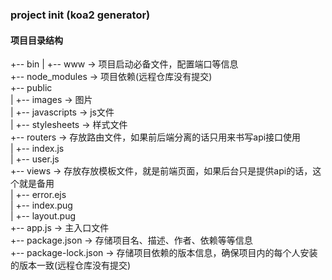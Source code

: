 ### project init (koa2 generator)

#### 项目目录结构
+-- bin
|   +-- www  ->  项目启动必备文件，配置端口等信息  
+-- node_modules  ->  项目依赖(远程仓库没有提交)  
+-- public  
|   +-- images  ->  图片  
|   +-- javascripts  ->  js文件  
|   +-- stylesheets  ->  样式文件  
+-- routers  ->  存放路由文件，如果前后端分离的话只用来书写api接口使用  
|   +-- index.js  
|   +-- user.js  
+-- views  ->  存放存放模板文件，就是前端页面，如果后台只是提供api的话，这个就是备用  
|   +-- error.ejs  
|   +-- index.pug  
|   +-- layout.pug  
+-- app.js  ->  主入口文件  
+-- package.json  ->  存储项目名、描述、作者、依赖等等信息  
+-- package-lock.json  ->  存储项目依赖的版本信息，确保项目内的每个人安装的版本一致(远程仓库没有提交)  
